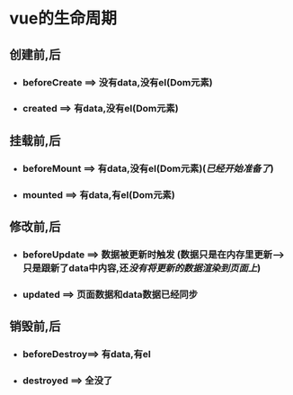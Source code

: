 # vue的生命周期
## 创建前,后
- ### beforeCreate ==> 没有data,没有el(Dom元素)
- ### created      ==> 有data,没有el(Dom元素)
## 挂载前,后
- ### beforeMount  ==> 有data,没有el(Dom元素)(***已经开始准备了***)
- ### mounted      ==> 有data,有el(Dom元素)
## 修改前,后
- ### beforeUpdate ==> 数据被更新时触发 (数据只是在内存里更新-->只是跟新了data中内容,还*没有将更新的数据渲染到页面上*)
- ### updated      ==> 页面数据和data数据已经同步
## 销毁前,后
- ### beforeDestroy==> 有data,有el 
- ### destroyed    ==> 全没了